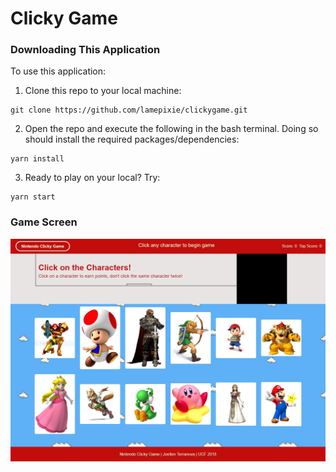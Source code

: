 # Clicky Game

### Downloading This Application
To use this application:

1. Clone this repo to your local machine:
```
git clone https://github.com/lamepixie/clickygame.git
```
2. Open the repo and execute the following in the bash terminal. Doing so should install the required packages/dependencies:
```
yarn install
```
3. Ready to play on your local? Try:
```
yarn start
```
### Game Screen
![game screen](src/images/Capture.JPG)
